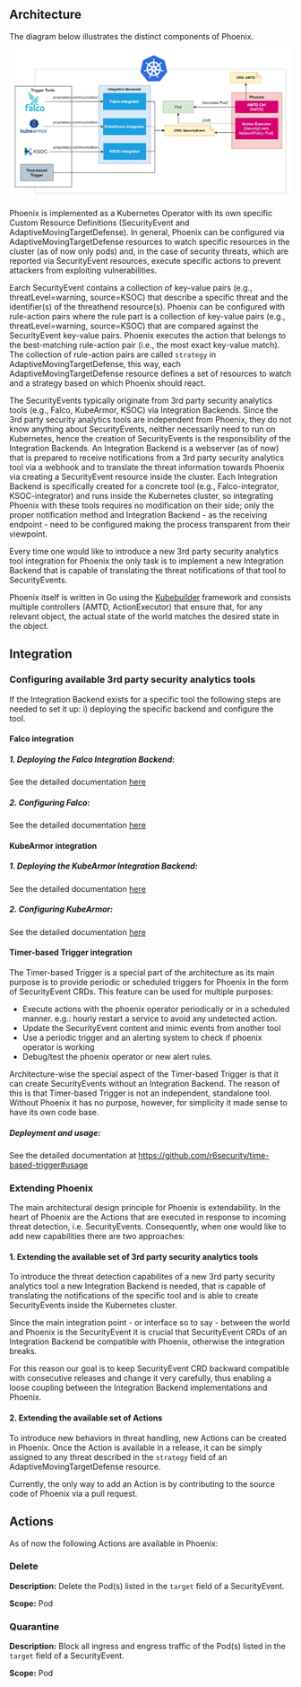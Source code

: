 ## Architecture

The diagram below illustrates the distinct components of Phoenix.

![Phoenix Architecture](img/architecture.jpg)

Phoenix is implemented as a Kubernetes Operator with its own specific Custom Resource Definitions (SecurityEvent and AdaptiveMovingTargetDefense). In general, Phoenix can be configured via AdaptiveMovingTargetDefense resources to watch specific resources in the cluster (as of now only pods) and, in the case of security threats, which are reported via SecurityEvent resources, execute specific actions to prevent attackers from exploiting vulnerabilities.

Earch SecurityEvent contains a collection of key-value pairs (e.g., threatLevel=warning, source=KSOC) that describe a specific threat and the identifier(s) of the threathend resource(s).
Phoenix can be configured with rule-action pairs where the rule part is a collection of key-value pairs (e.g., threatLevel=warning, source=KSOC) that are compared against the SecurityEvent key-value pairs. Phoenix executes the action that belongs to the best-matching rule-action pair (i.e., the most exact key-value match).
The collection of rule-action pairs are called `strategy` in AdaptiveMovingTargetDefense, this way, each AdaptiveMovingTargetDefense resource defines a set of resources to watch and a strategy based on which Phoenix should react.

The SecurityEvents typically originate from 3rd party security analytics tools (e.g., Falco, KubeArmor, KSOC) via Integration Backends. Since the 3rd party security analytics tools are independent from Phoenix, they do not know anything about SecurityEvents, neither necessarily need to run on Kubernetes, hence the creation of SecurityEvents is the responsibility of the Integration Backends. 
An Integration Backend is a webserver (as of now) that is prepared to receive notifications from a 3rd party security analytics tool via a webhook and to translate the threat information towards Phoenix via creating a SecurityEvent resource inside the cluster.
Each Integration Backend is specifically created for a concrete tool (e.g., Falco-integrator, KSOC-integrator) and runs inside the Kubernetes cluster, so integrating Phoenix with these tools requires no modification on their side; only the proper notification method and Integration Backend - as the receiving endpoint - need to be configured making the process transparent from their viewpoint.

Every time one would like to introduce a new 3rd party security analytics tool integration for Phoenix the only task is to implement a new Integration Backend that is capable of translating the threat notifications of that tool to SecurityEvents.

Phoenix itself is written in Go using the [Kubebuilder](https://book.kubebuilder.io/) framework and consists multiple controllers (AMTD, ActionExecutor) that ensure that, for any relevant object, the actual state of the world matches the desired state in the object. 

## Integration

### Configuring available 3rd party security analytics tools

If the Integration Backend exists for a specific tool the following steps are needed to set it up: i) deploying the specific backend and configure the tool.

#### Falco integration

##### 1. Deploying the Falco Integration Backend:

See the detailed documentation [here](https://github.com/r6security/phoenix/blob/main/docs/examples/falco-based-app-restart.md#falco-integrator-installation)

##### 2. Configuring Falco:

See the detailed documentation [here](https://github.com/falcosecurity/falco)

#### KubeArmor integration

##### 1. Deploying the KubeArmor Integration Backend:

See the detailed documentation [here](https://github.com/r6security/phoenix/blob/main/docs/examples/kubearmor-based-app-restart.md#kubearmor-integrator-installation)

##### 2. Configuring KubeArmor:

See the detailed documentation [here](https://docs.kubearmor.io/kubearmor/documentation/security_policy_specification)

#### Timer-based Trigger integration

The Timer-based Trigger is a special part of the architecture as its main purpose is to provide periodic or scheduled triggers for Phoenix in the form of SecurityEvent CRDs. This feature can be used for multiple purposes:
- Execute actions with the phoenix operator periodically or in a scheduled manner. e.g.: hourly restart a service to avoid any undetected action.
- Update the SecurityEvent content and mimic events from another tool
- Use a periodic trigger and an alerting system to check if phoenix operator is working
- Debug/test the phoenix operator or new alert rules.

Architecture-wise the special aspect of the Timer-based Trigger is that it can create SecurityEvents without an Integration Backend. The reason of this is that Timer-based Trigger is not an independent, standalone tool. Without Phoenix it has no purpose, however, for simplicity it made sense to have its own code base.

##### Deployment and usage:

See the detailed documentation at https://github.com/r6security/time-based-trigger#usage

### Extending Phoenix 

The main architectural design principle for Phoenix is extendability. In the heart of Phoenix are the Actions that are executed in response to incoming threat detection, i.e. SecurityEvents. Consequently, when one would like to add new capabilities there are two approaches: 

#### 1. Extending the available set of 3rd party security analytics tools

To introduce the threat detection capabilites of a new 3rd party security analytics tool a new Integration Backend is needed, that is capable of translating the notifications of the specific tool and is able to create SecurityEvents inside the Kubernetes cluster.

Since the main integration point - or interface so to say - between the world and Phoenix is the SecurityEvent it is crucial that SecurityEvent CRDs of an Integration Backend be compatible with Phoenix, otherwise the integration breaks.

For this reason our goal is to keep SecurityEvent CRD backward compatible with consecutive releases and change it very carefully, thus enabling a loose coupling between the Integration Backend implementations and Phoenix.

#### 2. Extending the available set of Actions 

To introduce new behaviors in threat handling, new Actions can be created in Phoenix. Once the Action is available in a release, it can be simply assigned to any threat described in the `strategy` field of an AdaptiveMovingTargetDefense resource.

Currently, the only way to add an Action is by contributing to the source code of Phoenix via a pull request.

## Actions

As of now the following Actions are available in Phoenix:

### Delete

**Description:** Delete the Pod(s) listed in the `target` field of a SecurityEvent.

**Scope:** Pod

### Quarantine

**Description:** Block all ingress and engress traffic of the Pod(s) listed in the `target` field of a SecurityEvent.

**Scope:** Pod
